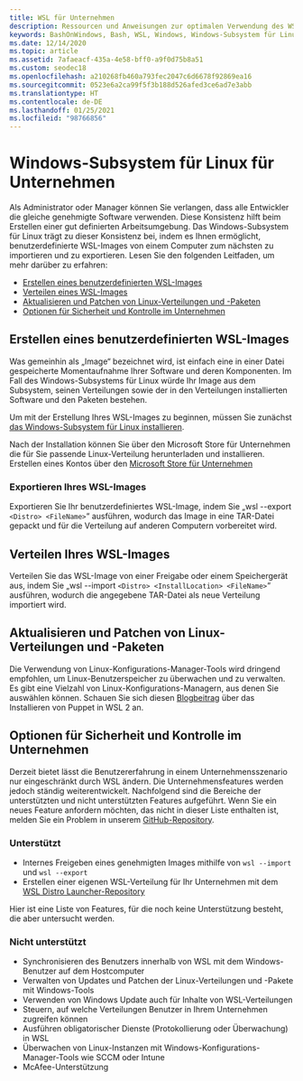 ```yaml
---
title: WSL für Unternehmen
description: Ressourcen und Anweisungen zur optimalen Verwendung des WSL für Linux in einer Unternehmensumgebung.
keywords: BashOnWindows, Bash, WSL, Windows, Windows-Subsystem für Linux, Windows-Subsystem, Ubuntu, Debian, Suse, Windows 10, Unternehmen, Bereitstellung, offline, Paket, Store, Verteilung, Installation, installieren
ms.date: 12/14/2020
ms.topic: article
ms.assetid: 7afaeacf-435a-4e58-bff0-a9f0d75b8a51
ms.custom: seodec18
ms.openlocfilehash: a210268fb460a793fec2047c6d6678f92869ea16
ms.sourcegitcommit: 0523e6a2ca99f5f3b188d526afed3ce6ad7e3abb
ms.translationtype: HT
ms.contentlocale: de-DE
ms.lasthandoff: 01/25/2021
ms.locfileid: "98766856"
---
```

# <a name="windows-subsystem-for-linux-for-enterprise"></a>Windows-Subsystem für Linux für Unternehmen

Als Administrator oder Manager können Sie verlangen, dass alle Entwickler die gleiche genehmigte Software verwenden. Diese Konsistenz hilft beim Erstellen einer gut definierten Arbeitsumgebung. Das Windows-Subsystem für Linux trägt zu dieser Konsistenz bei, indem es Ihnen ermöglicht, benutzerdefinierte WSL-Images von einem Computer zum nächsten zu importieren und zu exportieren. Lesen Sie den folgenden Leitfaden, um mehr darüber zu erfahren:

* [Erstellen eines benutzerdefinierten WSL-Images](#creating-a-custom-wsl-image)
* [Verteilen eines WSL-Images](#distributing-your-wsl-image)
* [Aktualisieren und Patchen von Linux-Verteilungen und -Paketen](#update-and-patch-linux-distributions-and-packages)
* [Optionen für Sicherheit und Kontrolle im Unternehmen](#enterprise-security-and-control-options)

## <a name="creating-a-custom-wsl-image"></a>Erstellen eines benutzerdefinierten WSL-Images

Was gemeinhin als „Image“ bezeichnet wird, ist einfach eine in einer Datei gespeicherte Momentaufnahme Ihrer Software und deren Komponenten. Im Fall des Windows-Subsystems für Linux würde Ihr Image aus dem Subsystem, seinen Verteilungen sowie der in den Verteilungen installierten Software und den Paketen bestehen.

Um mit der Erstellung Ihres WSL-Images zu beginnen, müssen Sie zunächst [das Windows-Subsystem für Linux installieren](./install-win10.md).

Nach der Installation können Sie über den Microsoft Store für Unternehmen die für Sie passende Linux-Verteilung herunterladen und installieren. Erstellen eines Kontos über den [Microsoft Store für Unternehmen](https://docs.microsoft.com/microsoft-store/sign-up-microsoft-store-for-business.)

### <a name="exporting-your-wsl-image"></a>Exportieren Ihres WSL-Images

Exportieren Sie Ihr benutzerdefiniertes WSL-Image, indem Sie „wsl --export `<Distro> <FileName>`“ ausführen, wodurch das Image in eine TAR-Datei gepackt und für die Verteilung auf anderen Computern vorbereitet wird.

## <a name="distributing-your-wsl-image"></a>Verteilen Ihres WSL-Images

Verteilen Sie das WSL-Image von einer Freigabe oder einem Speichergerät aus, indem Sie „wsl --import `<Distro> <InstallLocation> <FileName>`“ ausführen, wodurch die angegebene TAR-Datei als neue Verteilung importiert wird.

## <a name="update-and-patch-linux-distributions-and-packages"></a>Aktualisieren und Patchen von Linux-Verteilungen und -Paketen

Die Verwendung von Linux-Konfigurations-Manager-Tools wird dringend empfohlen, um Linux-Benutzerspeicher zu überwachen und zu verwalten. Es gibt eine Vielzahl von Linux-Konfigurations-Managern, aus denen Sie auswählen können. Schauen Sie sich diesen [Blogbeitrag](http://www.craigloewen.com/blog/2019/12/04/running-puppet-quickly-in-wsl2/) über das Installieren von Puppet in WSL 2 an.

## <a name="enterprise-security-and-control-options"></a>Optionen für Sicherheit und Kontrolle im Unternehmen

Derzeit bietet lässt die Benutzererfahrung in einem Unternehmensszenario nur eingeschränkt durch WSL ändern. Die Unternehmensfeatures werden jedoch ständig weiterentwickelt. Nachfolgend sind die Bereiche der unterstützten und nicht unterstützten Features aufgeführt. Wenn Sie ein neues Feature anfordern möchten, das nicht in dieser Liste enthalten ist, melden Sie ein Problem in unserem [GitHub-Repository](https://github.com/microsoft/WSL/issues?q=is%3Aissue+is%3Aopen+enterprise).

### <a name="supported"></a>Unterstützt

* Internes Freigeben eines genehmigten Images mithilfe von `wsl --import` und `wsl --export`
* Erstellen einer eigenen WSL-Verteilung für Ihr Unternehmen mit dem [WSL Distro Launcher-Repository](https://github.com/microsoft/WSL-DistroLauncher)

Hier ist eine Liste von Features, für die noch keine Unterstützung besteht, die aber untersucht werden.

### <a name="unsupported"></a>Nicht unterstützt

* Synchronisieren des Benutzers innerhalb von WSL mit dem Windows-Benutzer auf dem Hostcomputer
* Verwalten von Updates und Patchen der Linux-Verteilungen und -Pakete mit Windows-Tools
* Verwenden von Windows Update auch für Inhalte von WSL-Verteilungen
* Steuern, auf welche Verteilungen Benutzer in Ihrem Unternehmen zugreifen können
* Ausführen obligatorischer Dienste (Protokollierung oder Überwachung) in WSL
* Überwachen von Linux-Instanzen mit Windows-Konfigurations-Manager-Tools wie SCCM oder Intune
* McAfee-Unterstützung

